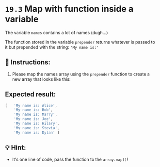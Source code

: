 # `19.3` Map with function inside a variable

The variable `names` contains a lot of names (dugh...)

The function stored in the variable `prepender` returns whatever is passed to it but prepended with the string: `'My name is:'`

## 📝 Instructions:

1. Please map the names array using the `prepender` function to create a new array that looks like this:

## Expected result:

```js
[   'My name is: Alice',
    'My name is: Bob',
    'My name is: Marry',
    'My name is: Joe',
    'My name is: Hilary',
    'My name is: Stevia',
    'My name is: Dylan' ]
```

## 💡 Hint:

+ It's one line of code, pass the function to the `array.map()`!